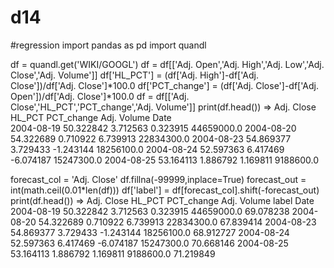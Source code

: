 # d14
#regression
import pandas as pd
import quandl

df = quandl.get('WIKI/GOOGL')
df = df[['Adj. Open','Adj. High','Adj. Low','Adj. Close','Adj. Volume']]
df['HL_PCT'] = (df['Adj. High']-df['Adj. Close'])/df['Adj. Close']*100.0
df['PCT_change'] = (df['Adj. Close']-df['Adj. Open'])/df['Adj. Close']*100.0
df = df[['Adj. Close','HL_PCT','PCT_change','Adj. Volume']]
print(df.head()) =>             Adj. Close    HL_PCT  PCT_change  Adj. Volume
                    Date                                                     
                    2004-08-19   50.322842  3.712563    0.323915   44659000.0
                    2004-08-20   54.322689  0.710922    6.739913   22834300.0
                    2004-08-23   54.869377  3.729433   -1.243144   18256100.0
                    2004-08-24   52.597363  6.417469   -6.074187   15247300.0
                    2004-08-25   53.164113  1.886792    1.169811    9188600.0

forecast_col = 'Adj. Close'
df.fillna(-99999,inplace=True)
forecast_out = int(math.ceil(0.01*len(df)))
df['label'] = df[forecast_col].shift(-forecast_out)
print(df.head()) =>             Adj. Close    HL_PCT  PCT_change  Adj. Volume      label
                    Date                                                                
                    2004-08-19   50.322842  3.712563    0.323915   44659000.0  69.078238
                    2004-08-20   54.322689  0.710922    6.739913   22834300.0  67.839414
                    2004-08-23   54.869377  3.729433   -1.243144   18256100.0  68.912727
                    2004-08-24   52.597363  6.417469   -6.074187   15247300.0  70.668146
                    2004-08-25   53.164113  1.886792    1.169811    9188600.0  71.219849
